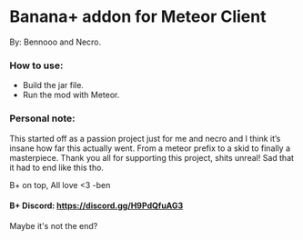 # Banana+ addon for Meteor Client

By: Bennooo and Necro.

### How to use:  
- Build the jar file.
- Run the mod with Meteor.

### Personal note: 
This started off as a passion project just for me and necro and I think it’s insane how far this actually went. From a meteor prefix to a skid to finally a masterpiece.   Thank you all for supporting this project, shits unreal! Sad that it had to end like this tho.

B+ on top, All love <3  -ben

#### B+ Discord: https://discord.gg/H9PdQfuAG3

 Maybe it's not the end?
